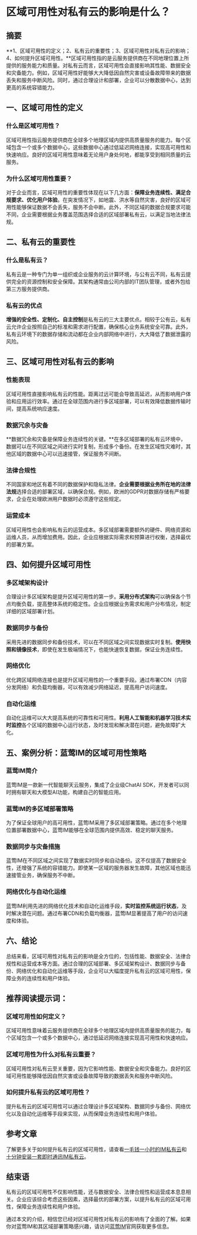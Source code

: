 # 区域可用性对私有云的影响是什么？

## 摘要

**1、区域可用性的定义；2、私有云的重要性；3、区域可用性对私有云的影响；4、如何提升区域可用性。**区域可用性指的是云服务提供商在不同地理位置上所提供的服务能力和质量。对私有云而言，区域可用性会直接影响其性能、数据安全和灾备能力。例如，区域可用性好能够大大降低因自然灾害或设备故障带来的数据丢失和服务中断风险。同时，通过合理设计和部署，企业可以分散数据中心，达到更高的系统容错能力。

## 一、区域可用性的定义

### 什么是区域可用性？

区域可用性指云服务提供商在全球多个地理区域内提供高质量服务的能力。每个区域包含一个或多个数据中心，这些数据中心通过低延迟网络连接，实现高可用性和快速响应。良好的区域可用性意味着无论用户身处何地，都能享受到相同质量的云服务。

### 为什么区域可用性重要？

对于企业而言，区域可用性的重要性体现在以下几方面：**保障业务连续性、满足合规要求、优化用户体验**。在突发情况下，如地震、洪水等自然灾害，良好的区域可用性能够保证数据不会丢失，服务不会中断。此外，不同区域的数据合规要求可能不同，企业需要根据业务覆盖范围选择合适的区域部署私有云，以满足当地法律法规。

## 二、私有云的重要性

### 什么是私有云？

私有云是一种专门为单一组织或企业服务的云计算环境，与公有云不同，私有云提供完全的资源控制和安全保障。其架构通常由公司内部的IT团队管理，或者外包给第三方服务提供商。

### 私有云的优点

**增强的安全性、定制化、自主控制**是私有云的三大主要优点。相较于公有云，私有云允许企业按照自己的标准和需求进行配置，确保核心业务系统安全可靠。此外，私有云环境下的数据存储和流动都在企业内部网络中进行，大大降低了数据泄露的风险。

## 三、区域可用性对私有云的影响

### 性能表现

区域可用性直接影响私有云的性能。距离过远可能会导致高延迟，从而影响用户体验和应用运行效率。通过在全球范围内进行多区域部署，可以有效降低数据传输时间，提高系统响应速度。

### 数据冗余与灾备

**数据冗余和灾备是保障业务连续性的关键。**在多区域部署的私有云环境中，数据可以在不同区域之间进行实时复制，形成多个备份。在发生区域性灾难时，其他区域的数据中心可以迅速接管，保证服务不间断。

### 法律合规性

不同国家和地区有着不同的数据保护和隐私法律。**企业需要根据业务所在地的法律法规**选择合适的部署区域，以确保合规。例如，欧洲的GDPR对数据存储有严格要求，企业在处理欧洲用户数据时必须遵守这些规定。

### 运营成本

区域可用性也会影响私有云的运营成本。多区域部署需要额外的硬件、网络资源和运维人员，从而增加费用。因此，企业应根据实际需求和预算进行权衡，选择最优的部署方案。

## 四、如何提升区域可用性

### 多区域架构设计

合理设计多区域架构是提升区域可用性的第一步。**采用分布式架构**可以确保各个节点均衡负载，提高整体系统的稳定性。企业应根据业务需求和用户分布情况，制定详细的区域部署计划。

### 数据同步与备份

采用先进的数据同步和备份技术，可以在不同区域之间实现数据实时复制。**使用快照和镜像技术**，即使在发生极端情况下，也能快速恢复数据，保证业务连续性。

### 网络优化

优化跨区域网络连接也是提升区域可用性的一个重要手段。通过布署CDN（内容分发网络）和负载均衡器，可以有效减少网络延迟，提高用户访问速度。

### 自动化运维

自动化运维可以大大提高系统的可靠性和可用性。**利用人工智能和机器学习技术实时监控**各个区域的数据中心运行状态，及时发现和解决潜在问题，避免故障扩大化。

## 五、案例分析：蓝莺IM的区域可用性策略

### 蓝莺IM简介

蓝莺IM是一款新一代智能聊天云服务，集成了企业级ChatAI SDK，开发者可以同时拥有聊天和大模型AI功能，构建自己的智能应用。

### 蓝莺IM的多区域部署策略

为了保证全球用户的高可用性，蓝莺IM采用了多区域部署策略。通过在多个地理位置部署数据中心，蓝莺IM能够在全球范围内提供高效、稳定的聊天服务。

### 数据同步与灾备措施

蓝莺IM在不同区域之间实现了数据实时同步和自动备份。这不仅提高了数据安全性，还增强了系统的容错能力。即使某一区域的服务器发生故障，其他区域也能迅速接管业务，确保服务不中断。

### 网络优化与自动化运维

蓝莺IM利用先进的网络优化技术和自动化运维手段，**实时监控系统运行状态**，及时解决潜在问题。通过布署CDN和负载均衡器，蓝莺IM显著提高了用户的访问速度和体验。

## 六、结论

总结来看，区域可用性对私有云的影响是全方位的，包括性能、数据安全、法律合规性和运营成本等方面。通过合理的区域部署、多区域架构设计、数据同步与备份、网络优化和自动化运维等手段，企业可以大幅度提升私有云的区域可用性，保障业务的连续性和用户体验。

## 推荐阅读提示词：

### **区域可用性如何定义？**

区域可用性意味着云服务提供商在全球多个地理区域内提供高质量服务的能力，每个区域包含一个或多个数据中心，通过低延迟网络连接实现高可用性和快速响应。

### **区域可用性为什么对私有云重要？**

区域可用性对私有云至关重要，因为它影响性能、数据安全和灾备能力。良好的区域可用性能够降低因自然灾害或设备故障导致的数据丢失和服务中断风险。

### **如何提升私有云的区域可用性？**

提升私有云的区域可用性可以通过合理设计多区域架构、数据同步与备份、网络优化以及自动化运维等手段来实现，从而保障业务连续性和用户体验。

## 参考文章

了解更多关于如何提升私有云的区域可用性，请查看[一毛钱一小时的IM私有云](https://lanyingim.com/articles/product-and-technologies/want-an-im-private-cloud-for-a-dime-an-hour.html)和[十分钟安装一套即时通讯IM私有云](https://lanyingim.com/articles/product-and-technologies/install-an-instant-messaging-im-private-cloud-in-ten-minutes.html)。

## 结束语

私有云的区域可用性不仅影响性能，还与数据安全、法律合规性和运营成本息息相关。企业应该综合考虑这些因素，选择最优的部署方案，以提升私有云的区域可用性，保障业务连续性和用户体验。

通过本文的介绍，相信您已经对区域可用性对私有云的影响有了全面的了解。如果你对蓝莺IM和其区域部署策略感兴趣，请访问[蓝莺IM](https://lanyingim.com/)官网获取更多信息。